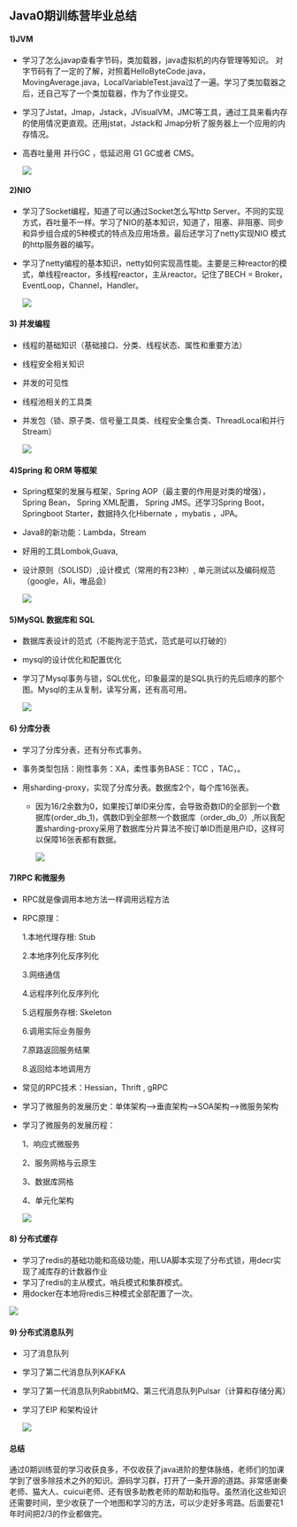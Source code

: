 ## Java0期训练营毕业总结

#### 1)JVM

- 学习了怎么javap查看字节码，类加载器，java虚拟机的内存管理等知识。
  对字节码有了一定的了解，对照着HelloByteCode.java，MovingAverage.java，LocalVariableTest.java过了一遍。学习了类加载器之后，还自己写了一个类加载器，作为了作业提交。
- 学习了Jstat，Jmap，Jstack，JVisualVM，JMC等工具，通过工具来看内存的使用情况更直观。还用jstat，Jstack和 Jmap分析了服务器上一个应用的内存情况。

- 高吞吐量用 并行GC ，低延迟用 G1 GC或者 CMS。 

  ![](https://xcmdpic.oss-cn-beijing.aliyuncs.com/zotero/2021-02-06-120027.png)

#### 2)NIO

- 学习了Socket编程，知道了可以通过Socket怎么写http Server。不同的实现方式，吞吐量不一样。学习了NIO的基本知识，知道了，阻塞、非阻塞、同步和异步组合成的5种模式的特点及应用场景。最后还学习了netty实现NIO 模式的http服务器的编写。

- 学习了netty编程的基本知识，netty如何实现高性能。主要是三种reactor的模式，单线程reactor，多线程reactor，主从reactor。记住了BECH = Broker，EventLoop，Channel，Handler。

  ![](https://xcmdpic.oss-cn-beijing.aliyuncs.com/zotero/2021-02-06-121522.png)

  

#### 3) 并发编程

- 线程的基础知识（基础接口、分类、线程状态、属性和重要方法）

- 线程安全相关知识

- 并发的可见性

- 线程池相关的工具类

- 并发包（锁、原子类、信号量工具类、线程安全集合类、ThreadLocal和并行Stream）

  ![](https://xcmdpic.oss-cn-beijing.aliyuncs.com/zotero/2021-02-06-100003.png)

#### 4)Spring 和 ORM 等框架

- Spring框架的发展与框架，Spring AOP（最主要的作用是对类的增强），Spring Bean， Spring XML配置， Spring JMS。还学习Spring Boot， Springboot Starter，数据持久化Hibernate ，mybatis ，JPA。

- Java8的新功能：Lambda，Stream

- 好用的工具Lombok,Guava,

- 设计原则（SOLISD）,设计模式（常用的有23种）, 单元测试以及编码规范（google，Ali，唯品会）

  ![](https://xcmdpic.oss-cn-beijing.aliyuncs.com/zotero/2021-02-06-123423.png)


#### 5)MySQL 数据库和 SQL

- 数据库表设计的范式（不能拘泥于范式，范式是可以打破的）

- mysql的设计优化和配置优化

- 学习了Mysql事务与锁，SQL优化，印象最深的是SQL执行的先后顺序的那个图。Mysql的主从复制，读写分离，还有高可用。

  ![](https://xcmdpic.oss-cn-beijing.aliyuncs.com/zotero/2021-02-06-124553.png)

#### 6) 分库分表

- 学习了分库分表，还有分布式事务。

- 事务类型包括：刚性事务：XA，柔性事务BASE：TCC ，TAC，。

- 用sharding-proxy，实现了分库分表。数据库2个，每个库16张表。

  - 因为16/2余数为0，如果按订单ID来分库，会导致奇数ID的全部到一个数据库(order_db_1)，偶数ID到全部熬一个数据库（order_db_0）,所以我配置sharding-proxy采用了数据库分片算法不按订单ID而是用户ID，这样可以保障16张表都有数据。

    ![](https://xcmdpic.oss-cn-beijing.aliyuncs.com/zotero/2021-02-06-130927.png)

    

#### 7)RPC 和微服务

- RPC就是像调用本地方法一样调用远程方法

- RPC原理：

  1.本地代理存根: Stub

  2.本地序列化反序列化 

  3.网络通信

  4.远程序列化反序列化 

  5.远程服务存根: Skeleton 

  6.调用实际业务服务

  7.原路返回服务结果 

  8.返回给本地调用方

- 常见的RPC技术：Hessian，Thrift , gRPC

- 学习了微服务的发展历史：单体架构-->垂直架构-->SOA架构-->微服务架构

- 学习了微服务的发展历程：

  1、响应式微服务

  2、服务网格与云原生

  3、数据库网格

  4、单元化架构

  ![](https://xcmdpic.oss-cn-beijing.aliyuncs.com/zotero/2021-02-06-132712.png)

#### 8) 分布式缓存

- 学习了redis的基础功能和高级功能，用LUA脚本实现了分布式锁，用decr实现了减库存的计数器作业
- 学习了redis的主从模式，哨兵模式和集群模式。
- 用docker在本地将redis三种模式全部配置了一次。

![](https://xcmdpic.oss-cn-beijing.aliyuncs.com/zotero/2021-02-06-134443.png)



#### 9) 分布式消息队列

- 习了消息队列

- 学习了第二代消息队列KAFKA

- 学习了第一代消息队列RabbitMQ、第三代消息队列Pulsar（计算和存储分离）

- 学习了EIP 和架构设计

  ![](https://xcmdpic.oss-cn-beijing.aliyuncs.com/zotero/2021-02-06-134831.png)

#### 总结

通过0期训练营的学习收获良多，不仅收获了java进阶的整体脉络，老师们的加课学到了很多除技术之外的知识。源码学习群，打开了一条开源的道路。非常感谢秦老师、猫大人、cuicui老师、还有很多助教老师的帮助和指导。虽然消化这些知识还需要时间，至少收获了一个地图和学习的方法，可以少走好多弯路。后面要花1年时间把2/3的作业都做完。